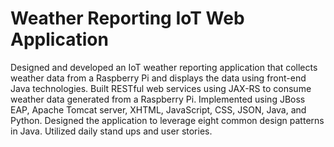 <!DOCTYPE html>
<html>
    <head>
      <meta charset="utf=8">
    </head>
    <body>
    <h1>Weather Reporting IoT Web Application</h1>
        <p>Designed and developed an IoT weather reporting application that collects weather data from a Raspberry Pi and displays the data using front-end Java technologies. Built RESTful web services using JAX-RS to consume weather data generated from a Raspberry Pi. Implemented using JBoss EAP, Apache Tomcat server, XHTML, JavaScript, CSS, JSON, Java, and Python. Designed the application to leverage eight common design patterns in Java. Utilized daily stand ups and user stories.
</p>
  </body>
</html>
